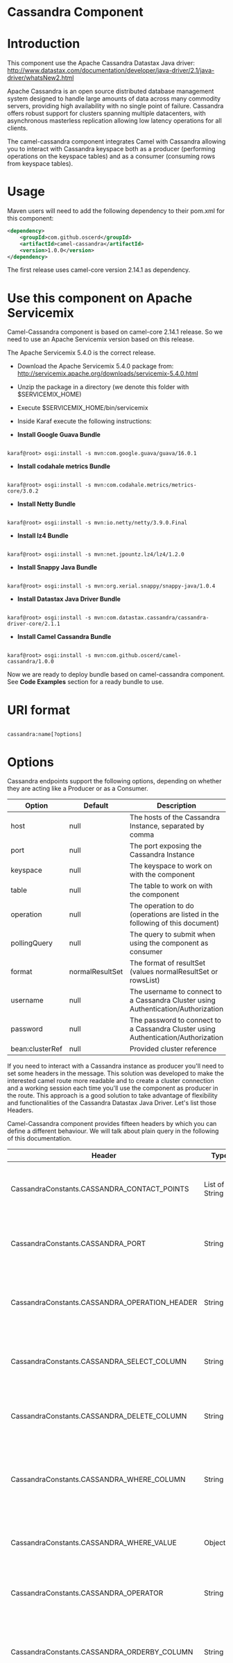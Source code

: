 # Cassandra Component

# Introduction

This component use the Apache Cassandra Datastax Java driver: http://www.datastax.com/documentation/developer/java-driver/2.1/java-driver/whatsNew2.html

Apache Cassandra is an open source distributed database management system designed to handle large amounts of data across many commodity servers, providing high availability with no single point of failure. Cassandra offers robust support for clusters spanning multiple datacenters, with asynchronous masterless replication allowing low latency operations for all clients.

The camel-cassandra component integrates Camel with Cassandra allowing you to interact with Cassandra keyspace both as a producer (performing operations on the keyspace tables) and as a consumer (consuming rows from keyspace tables).

# Usage

Maven users will need to add the following dependency to their pom.xml for this component:

```xml
<dependency>
    <groupId>com.github.oscerd</groupId>
    <artifactId>camel-cassandra</artifactId>
    <version>1.0.0</version>
</dependency>
```

The first release uses camel-core version 2.14.1 as dependency.

# Use this component on Apache Servicemix

Camel-Cassandra component is based on camel-core 2.14.1 release. So we need to use an Apache Servicemix version based on this release.

The Apache Servicemix 5.4.0 is the correct release.

- Download the Apache Servicemix 5.4.0 package from: http://servicemix.apache.org/downloads/servicemix-5.4.0.html

- Unzip the package in a directory (we denote this folder with $SERVICEMIX_HOME)

- Execute $SERVICEMIX_HOME/bin/servicemix

- Inside Karaf execute the following instructions:

- __Install Google Guava Bundle__

```shell

karaf@root> osgi:install -s mvn:com.google.guava/guava/16.0.1

```

- __Install codahale metrics Bundle__

```shell

karaf@root> osgi:install -s mvn:com.codahale.metrics/metrics-core/3.0.2

```

- __Install Netty Bundle__

```shell

karaf@root> osgi:install -s mvn:io.netty/netty/3.9.0.Final

```

- __Install lz4 Bundle__

```shell

karaf@root> osgi:install -s mvn:net.jpountz.lz4/lz4/1.2.0

```

- __Install Snappy Java Bundle__

```shell

karaf@root> osgi:install -s mvn:org.xerial.snappy/snappy-java/1.0.4

```

- __Install Datastax Java Driver Bundle__

```shell

karaf@root> osgi:install -s mvn:com.datastax.cassandra/cassandra-driver-core/2.1.1

```

- __Install Camel Cassandra Bundle__ 

```shell

karaf@root> osgi:install -s mvn:com.github.oscerd/camel-cassandra/1.0.0

```

Now we are ready to deploy bundle based on camel-cassandra component. See __Code Examples__ section for a ready bundle to use.

# URI format

```

cassandra:name[?options]

```

# Options

Cassandra endpoints support the following options, depending on whether they are acting like a Producer or as a Consumer.

| Option              | Default | Description                                                                         | Producer     | Consumer    |
|---------------------|---------|-------------------------------------------------------------------------------------|--------------|-------------|
| host                | null    | The hosts of the Cassandra Instance, separated by comma                             |              |      x      |
| port                | null    | The port exposing the Cassandra Instance                                            |              |      x      |
| keyspace            | null    | The keyspace to work on with the component                                          |      x       |      x      |
| table               | null    | The table to work on with the component                                             |      x       |             |
| operation           | null    | The operation to do (operations are listed in the following of this document)       |      x       |             |
| pollingQuery        | null    | The query to submit when using the component as consumer                            |              |      x      |
| format              | normalResultSet    | The format of resultSet (values normalResultSet or rowsList)             |      x       |      x      |
| username            | null    | The username to connect to a Cassandra Cluster using Authentication/Authorization   |      x       |             |
| password            | null    | The password to connect to a Cassandra Cluster using Authentication/Authorization   |              |      x      |
| bean:clusterRef     | null    | Provided cluster reference                                                          |      x       |      x      |

If you need to interact with a Cassandra instance as producer you'll need to set some headers in the message. This solution was developed to make the interested camel route more readable and to create a cluster connection and a working session each time you'll use the component as producer in the route. This approach is a good solution to take advantage of flexibility and functionalities of the Cassandra Datastax Java Driver. Let's list those Headers.

Camel-Cassandra component provides fifteen headers by which you can define a different behaviour. We will talk about plain query in the following of this documentation.

| Header                                           | Type                     | Description                                                                            |
|--------------------------------------------------|--------------------------|----------------------------------------------------------------------------------------|
| CassandraConstants.CASSANDRA_CONTACT_POINTS      | List of String             | A contact points list to connect to the different Cassandra instances                  |
| CassandraConstants.CASSANDRA_PORT                | String                   | The (same) port where the different Cassandra Instances are exposed                    |
| CassandraConstants.CASSANDRA_OPERATION_HEADER    | String                   | The operation to do on the keyspace and table of Cassandra instances                   |
| CassandraConstants.CASSANDRA_SELECT_COLUMN       | String                   | If you need to select a specific column in a query, define this header                 |
| CassandraConstants.CASSANDRA_DELETE_COLUMN       | String                   | If you need to delete on a specific column in a query, define this header              |
| CassandraConstants.CASSANDRA_WHERE_COLUMN        | String                   | If you need to specify a where clause, define the interested column in this header     |
| CassandraConstants.CASSANDRA_WHERE_VALUE         | Object                   | Define the value of the interested where column in this header                         |
| CassandraConstants.CASSANDRA_OPERATOR            | String                   | Define the operator to work with on a clause (eq, in, lt, lte etc.)                    |
| CassandraConstants.CASSANDRA_ORDERBY_COLUMN      | String                   | If you need to specify an order by clause, define the interested column in this header |
| CassandraConstants.CASSANDRA_ORDER_DIRECTION     | String                   | Define the direction of the order by column in this header (asc or desc)               |
| CassandraConstants.CASSANDRA_UPDATE_OBJECT       | HashMap of String, Object  | Define an updating object to use                                                       |
| CassandraConstants.CASSANDRA_INSERT_OBJECT       | HashMap of String, Object  | Define an inserting object to use                                                      |
| CassandraConstants.CASSANDRA_COUNTER_COLUMN      | String                   | Define the name of a counter column you need to increment or decrement                 |
| CassandraConstants.CASSANDRA_COUNTER_VALUE       | String                   | Define the incrementing or decrementing value of a counter column specified            |
| CassandraConstants.CASSANDRA_BATCH_QUERY         | String                   | A query to use in a batch operation                                                    |
| CassandraConstants.CASSANDRA_BATCH_QUERY_LIST    | List of Object[]         | The object arrays to use in the batch query                                            |
| CassandraConstants.CASSANDRA_LIMIT_NUMBER        | Integer                  | Limit the number of rows returned by a query                                           |

If you need to execute a complex query you can set the body of your message with the plain query and execute a plain query operation.

# Operations

Here we list the possible operation to specify in the operation parameter of the URI.

- __selectAll__: A select all operation on a table of a keyspace
- __selectAllWhere__: A select all operation with a where clause on a table of a keyspace
- __selectColumn__: A select for a specific column on a table of a keyspace
- __selectColumnWhere__: A select for a specific column with a where clause on a table of a keyspace
- __update__: An update
- __insert__: An insert
- __deleteColumnWhere__: A delete for a specific column with a where clause on a table of a keyspace
- __deleteWhere__: A delete with a where clause
- __incrCounter__: An increment of a counter
- __decrCounter__: A decrement of a counter
- __batchOperation__: A batch operation

# Operators

Here we list the possible operator to specify in CASSANDRA_OPERATOR header of a message.

- __eq__: equal
- __lt__: less than
- __lte__: less than or equal
- __gt__: greater than
- __gte__: greater than or equal
- __in__: in
- __asc__: ascending
- __desc__: descending

# Examples

- Consumer

Example of camel-cassandra used as Consumer:

```java

from("cassandra:cluster?host=127.0.0.1&port=9042&keyspace=simplex&pollingQuery=select * from songs")
    .to("mock:result");

```

This route will poll a Cassandra instances running on 127.0.0.1 on port 9042. The keyspace will be simplex and the polling query _select * from songs_ . The result will be a Datastax Java Driver result set.

- Producer

Examples of camel-cassandra used as Producer:

_Example 1_: Select All

```java

String addr = "127.0.0.1";
List<String> collAddr = new ArrayList<String>();
collAddr.add(addr);
    
from("direct:in")
    .setHeader(CassandraConstants.CASSANDRA_CONTACT_POINTS, constant(collAddr))
    .to("cassandra:cassandraConnection?keyspace=simplex&table=songs&operation=selectAll")
    .to("mock:result");

```

This route will connect to the cassandra instance running on 127.0.0.1 and port 9042, and will query all rows on the keyspace simplex and table songs.

_Example 2_: Select All with Where Clause

```java

String addr = "127.0.0.1";
List<String> collAddr = new ArrayList<String>();
collAddr.add(addr);
    
from("direct:in")
    .setHeader(CassandraConstants.CASSANDRA_CONTACT_POINTS, constant(collAddr))
    .setHeader(CassandraConstants.CASSANDRA_WHERE_COLUMN, constant("album"))
    .setHeader(CassandraConstants.CASSANDRA_WHERE_VALUE, constant("The gathering"))
    .setHeader(CassandraConstants.CASSANDRA_OPERATOR, constant("eq"))
    .to("cassandra:cassandraConnection?keyspace=simplex&table=songs&operation=selectAllWhere")
    .to("mock:result");

```

This route will connect to the cassandra instance running on 127.0.0.1 and port 9042, and will query all rows on the keyspace simplex and table songs where the column _album_ is equal to "The gathering". 
Obviously we need to ensure index on the column album to make this query works.

_Example 3_: Select column

```java

String addr = "127.0.0.1";
List<String> collAddr = new ArrayList<String>();
collAddr.add(addr);
    
from("direct:in")
    .setHeader(CassandraConstants.CASSANDRA_CONTACT_POINTS, constant(collAddr))
    .setHeader(CassandraConstants.CASSANDRA_SELECT_COLUMN, constant("title"))
    .to("cassandra:cassandraConnection?keyspace=simplex&table=songs&operation=selectColumn")
    .to("mock:result");

```

This route will connect to the cassandra instance running on 127.0.0.1 and port 9042, and will query for title column on all the rows on the keyspace simplex and table songs.

_Example 4_: Select specific column with Where Clause

```java

String addr = "127.0.0.1";
List<String> collAddr = new ArrayList<String>();
collAddr.add(addr);
    
from("direct:in")
    .setHeader(CassandraConstants.CASSANDRA_CONTACT_POINTS, constant(collAddr))
    .setHeader(CassandraConstants.CASSANDRA_WHERE_COLUMN, constant("album"))
    .setHeader(CassandraConstants.CASSANDRA_WHERE_VALUE, constant("The gathering"))
    .setHeader(CassandraConstants.CASSANDRA_SELECT_COLUMN, constant("title"))
    .setHeader(CassandraConstants.CASSANDRA_OPERATOR, constant("eq"))
    .to("cassandra:cassandraConnection?keyspace=simplex&table=songs&operation=selectColumnWhere")
    .to("mock:result");

```

This route will connect to the cassandra instance running on 127.0.0.1 and port 9042, and will query for title column on all the rows on the keyspace simplex and table songs, where the album column is equal to "The gathering". Obviously we need to ensure index on the columns _album_ and _title_ to make this query works.

_Example 5_: Insert object

```java

String addr = "127.0.0.1";
List<String> collAddr = new ArrayList<String>();
collAddr.add(addr);

Set<String> tags = new HashSet<String>();
tags.add("2003");
tags.add("Trash");
HashMap<String, Object> insert = new HashMap<String, Object>();
insert.put("id", 6);
insert.put("album", "St. Anger");
insert.put("title", "St. Anger");
insert.put("artist", "Metallica");
insert.put("tags", tags);
    
from("direct:in")
    .setHeader(CassandraConstants.CASSANDRA_CONTACT_POINTS, constant(collAddr))
    .setHeader(CassandraConstants.CASSANDRA_INSERT_OBJECT, constant(insert))
    .to("cassandra:cassandraConnection?keyspace=simplex&table=songs&operation=insert")
    .to("mock:result");

```

This route will connect to the cassandra instance running on 127.0.0.1 and port 9042, and will insert a song into the songs table of simplex keyspace.

_Example 6_: Update with Where clause

```java

String addr = "127.0.0.1";
List<String> collAddr = new ArrayList<String>();
collAddr.add(addr);

HashMap<String, Object> updatingObject = new HashMap<String, Object>();
updatingObject.put("album", "Low");
updatingObject.put("title", "Low");
    
from("direct:in")
    .setHeader(CassandraConstants.CASSANDRA_CONTACT_POINTS, constant(collAddr))
    .setHeader(CassandraConstants.CASSANDRA_WHERE_COLUMN, constant("id"))
    .setHeader(CassandraConstants.CASSANDRA_WHERE_VALUE, constant(1))
    .setHeader(CassandraConstants.CASSANDRA_OPERATOR, constant("eq"))
    .setHeader(CassandraConstants.CASSANDRA_UPDATE_OBJECT, constant(updatingObject))
    .to("cassandra:simplex?keyspace=simplex&table=songs&operation=update")
    .to("mock:result");

```

This route will connect to the cassandra instance running on 127.0.0.1 and port 9042, and will update the song with _id_ equal to 1 into the songs table of simplex keyspace, changing the _album_ and _title_ columns.

_Example 7_: Delete with Where clause

```java

String addr = "127.0.0.1";
List<String> collAddr = new ArrayList<String>();
collAddr.add(addr);
    
from("direct:in")
    .setHeader(CassandraConstants.CASSANDRA_CONTACT_POINTS, constant(collAddr))
    .setHeader(CassandraConstants.CASSANDRA_WHERE_COLUMN, constant("id"))
    .setHeader(CassandraConstants.CASSANDRA_WHERE_VALUE, constant(6))
    .setHeader(CassandraConstants.CASSANDRA_OPERATOR, constant("eq"))
    .to("cassandra:cassandraConnection?keyspace=simplex&table=songs&operation=deleteWhere")
    .to("mock:result");

```

This route will connect to the cassandra instance running on 127.0.0.1 and port 9042, and will delete the song with _id_ equal to 6 into the songs table of simplex keyspace.

_Example 8_: Delete Column with Where clause

```java

String addr = "127.0.0.1";
List<String> collAddr = new ArrayList<String>();
collAddr.add(addr);
    
from("direct:in")
    .setHeader(CassandraConstants.CASSANDRA_CONTACT_POINTS, constant(collAddr))
    .setHeader(CassandraConstants.CASSANDRA_WHERE_COLUMN, constant("id"))
    .setHeader(CassandraConstants.CASSANDRA_WHERE_VALUE, constant(6))
    .setHeader(CassandraConstants.CASSANDRA_OPERATOR, constant("eq"))
    .setHeader(CassandraConstants.CASSANDRA_DELETE_COLUMN, constant("tags"))
    .to("cassandra:cassandraConnection?keyspace=simplex&table=songs&operation=deleteColumnWhere")
    .to("mock:result");

```

This route will connect to the cassandra instance running on 127.0.0.1 and port 9042, and will delete the column _tags_ of the song with _id_ equal to 6 into the songs table of simplex keyspace.

_Example 9_: Increment a counter column

```java

String addr = "127.0.0.1";
List<String> collAddr = new ArrayList<String>();
collAddr.add(addr);
    
from("direct:in")
    .setHeader(CassandraConstants.CASSANDRA_CONTACT_POINTS, constant(collAddr))
    .setHeader(CassandraConstants.CASSANDRA_WHERE_COLUMN, constant("id"))
    .setHeader(CassandraConstants.CASSANDRA_WHERE_VALUE, constant(1))
    .setHeader(CassandraConstants.CASSANDRA_OPERATOR, constant("eq"))
    .setHeader(CassandraConstants.CASSANDRA_COUNTER_COLUMN, constant("like"))
    .setHeader(CassandraConstants.CASSANDRA_COUNTER_VALUE, constant(new Long(5)))
    .to("cassandra:cassandraConnection?keyspace=simplex&table=counter&operation=incrCounter")
    .to("mock:result");

```

This route will connect to the cassandra instance running on 127.0.0.1 and port 9042, and will increment of 5 units the _like_ counter of the song with _id_ equal to 1, into the songs table of simplex keyspace.

_Example 10_: Decrement a counter column

```java

String addr = "127.0.0.1";
List<String> collAddr = new ArrayList<String>();
collAddr.add(addr);
    
from("direct:in")
    .setHeader(CassandraConstants.CASSANDRA_CONTACT_POINTS, constant(collAddr))
    .setHeader(CassandraConstants.CASSANDRA_WHERE_COLUMN, constant("id"))
    .setHeader(CassandraConstants.CASSANDRA_WHERE_VALUE, constant(1))
    .setHeader(CassandraConstants.CASSANDRA_OPERATOR, constant("eq"))
    .setHeader(CassandraConstants.CASSANDRA_COUNTER_COLUMN, constant("like"))
    .setHeader(CassandraConstants.CASSANDRA_COUNTER_VALUE, constant(new Long(5)))
    .to("cassandra:cassandraConnection?keyspace=simplex&table=counter&operation=decrCounter")
    .to("mock:result");

```

This route will connect to the cassandra instance running on 127.0.0.1 and port 9042, and will decrement of 5 units the _like_ counter of the song with _id_ equal to 1, into the songs table of simplex keyspace.

_Example 11_: Plain query 

```java

String addr = "127.0.0.1";
List<String> collAddr = new ArrayList<String>();
collAddr.add(addr);
    
from("direct:in")
    .setHeader(CassandraConstants.CASSANDRA_CONTACT_POINTS, constant(collAddr))
    .setBody(constant("SELECT id, album, title FROM songs"))
    .to("cassandra:cassandraConnection?keyspace=simplex")
    .to("mock:result");

```

This route will connect to the cassandra instance running on 127.0.0.1 and port 9042, and will submit the plain query _SELECT id, album, title FROM songs_

_Example 12_: Batch Insert

```java

String addr = "127.0.0.1";
List<String> collAddr = new ArrayList<String>();
collAddr.add(addr);

List<Object[]> objectArrayList = new ArrayList<Object[]>();
Object[] object = {7, "Fight Fire with Fire", "Ride the Lightning", "Metallica"};
Object[] object1 = {8, "Ride the Lightning", "Ride the Lightning", "Metallica"};
Object[] object2 = {9, "For Whom the Bell Tolls", "Ride the Lightning", "Metallica"};
Object[] object3 = {10, "Fade To Black", "Ride the Lightning", "Metallica"};
Object[] object4 = {11, "Trapped Under Ice", "Ride the Lightning", "Metallica"};
Object[] object5 = {12, "Escape", "Ride the Lightning", "Metallica"};
Object[] object6 = {13, "Creeping Death", "Ride the Lightning", "Metallica"};
Object[] object7 = {14, "The Call of Ktulu", "Ride the Lightning", "Metallica"};
objectArrayList.add(object);
objectArrayList.add(object1);
objectArrayList.add(object2);
objectArrayList.add(object3);
objectArrayList.add(object4);
objectArrayList.add(object5);
objectArrayList.add(object6);
objectArrayList.add(object7);
    
from("direct:in")
    .setHeader(CassandraConstants.CASSANDRA_CONTACT_POINTS, constant(collAddr))
    .setHeader(CassandraConstants.CASSANDRA_BATCH_QUERY, constant("INSERT INTO songs (id, title, album, artist) VALUES (?, ?, ?, ?);"))
    .setHeader(CassandraConstants.CASSANDRA_BATCH_QUERY_LIST, constant(objectArrayList))
    .to("cassandra:cassandraConnection?keyspace=simplex&table=songs&operation=batchInsert")
    .to("mock:result");

```

_Example 13_: Select with Where Clause, Order by Clause and Limit clause

```java

String addr = "127.0.0.1";
List<String> collAddr = new ArrayList<String>();
collAddr.add(addr);
    
from("direct:in")
    .setHeader(CassandraConstants.CASSANDRA_CONTACT_POINTS, constant(collAddr))
    .setHeader(CassandraConstants.CASSANDRA_WHERE_COLUMN, constant("id"))
    .setHeader(CassandraConstants.CASSANDRA_WHERE_VALUE, constant(UUID.fromString("62c36092-82a1-3a00-93d1-46196ee77204")))
    .setHeader(CassandraConstants.CASSANDRA_OPERATOR, constant("eq"))
    .setHeader(CassandraConstants.CASSANDRA_ORDERBY_COLUMN, constant("song_order"))
    .setHeader(CassandraConstants.CASSANDRA_ORDER_DIRECTION, constant("desc"))
    .setHeader(CassandraConstants.CASSANDRA_LIMIT_NUMBER, constant(2))
    .to("cassandra:cassandraConnection?keyspace=simplex&table=songs&operation=batchInsert")
    .to("mock:result");

```

This route will connect to the cassandra instance running on 127.0.0.1 and port 9042, and will query for a specific song with id 62c36092-82a1-3a00-93d1-46196ee77204, order the result for column "song_order" and limit the result to 2 rows.

# Code Examples

- https://github.com/oscerd/camel-cassandra-example: A simple Camel Route using Camel-cassandra component
- https://github.com/oscerd/camel-cassandra-servicemix-example: A simple Camel Route, to be deployed on ServiceMix, using Camel-cassandra component.

# ToDo List

- Add support for username/password authentication to cassandra producer [x]
- Add support for username/password authentication to cassandra consumer
- Adding limit parameter [x]
- Add support for Cluster bean reference in Cassandra Producer [x]
- Add support for Cluster bean reference in Cassandra Consumer
- Add support for Session bean reference in Cassandra Producer
- Add support for Session bean reference in Cassandra Consumer
- Improve Batch operation support (one message, multiple different batch operations)
- Improve testing
- Define a ResultSet transform parameter in Cassandra Producer [x]
- Add ResultSet transform management in Cassandra Consumer
